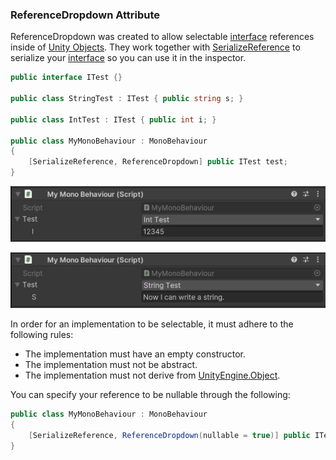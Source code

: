 ### ReferenceDropdown Attribute

ReferenceDropdown was created to allow selectable [interface](https://learn.microsoft.com/en-us/dotnet/csharp/language-reference/keywords/interface) references inside of [Unity Objects](https://docs.unity3d.com/ScriptReference/Object.html). They work together with [SerializeReference](https://docs.unity3d.com/ScriptReference/SerializeReference.html) to serialize your [interface](https://learn.microsoft.com/en-us/dotnet/csharp/language-reference/keywords/interface) so you can use it in the inspector.

```csharp
public interface ITest {}

public class StringTest : ITest { public string s; }

public class IntTest : ITest { public int i; }

public class MyMonoBehaviour : MonoBehaviour
{
    [SerializeReference, ReferenceDropdown] public ITest test;
}
```

![](images/ReferenceDropdown%20IntTest.png)

![](images/ReferenceDropdown%20StringTest.png)

In order for an implementation to be selectable, it must adhere to the following rules:
- The implementation must have an empty constructor.
- The implementation must not be abstract.
- The implementation must not derive from [UnityEngine.Object](https://docs.unity3d.com/ScriptReference/Object.html).

You can specify your reference to be nullable through the following:

```csharp
public class MyMonoBehaviour : MonoBehaviour
{
    [SerializeReference, ReferenceDropdown(nullable = true)] public ITest test;
}
```